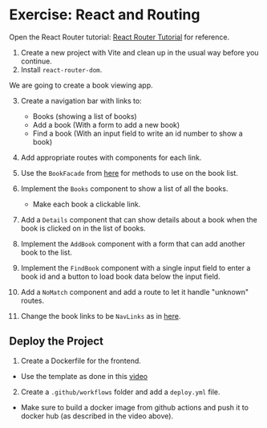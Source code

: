 # Exercise: React and Routing

Open the React Router tutorial: [React Router Tutorial](https://reactrouter.com/en/6.20.1/start/tutorial) for reference.

1. Create a new project with Vite and clean up in the usual way before you continue.
2. Install `react-router-dom`.

We are going to create a book viewing app.

3. Create a navigation bar with links to:
   - Books (showing a list of books)
   - Add a book (With a form to add a new book)
   - Find a book (With an input field to write an id number to show a book)

4. Add appropriate routes with components for each link.
5. Use the `BookFacade` from [here](https://github.com/dat3startcode/router-start-code#2-create-a-new-file-bookfacadejs-and-add-the-following-content-to-the-file) for methods to use on the book list.
6. Implement the `Books` component to show a list of all the books.
   - Make each book a clickable link.
7. Add a `Details` component that can show details about a book when the book is clicked on in the list of books.
8. Implement the `AddBook` component with a form that can add another book to the list.
9. Implement the `FindBook` component with a single input field to enter a book id and a button to load book data below the input field.
10. Add a `NoMatch` component and add a route to let it handle "unknown" routes.
11. Change the book links to be `NavLinks` as in [here](https://reactrouter.com/en/6.20.1/components/nav-link).

## Deploy the Project

1. Create a Dockerfile for the frontend.
  - Use the template as done in this [video](https://cphbusiness.cloud.panopto.eu/Panopto/Pages/Viewer.aspx?id=429ca57d-e870-406c-8fae-b0ca010eb5ea)
2. Create a `.github/workflows` folder and add a `deploy.yml` file.
  - Make sure to build a docker image from github actions and push it to docker hub (as described in the video above).